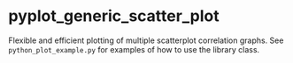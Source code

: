 # pyplot_generic_scatter_plot

Flexible and efficient plotting of multiple scatterplot correlation graphs. See `python_plot_example.py` for examples of how to use the library class.

